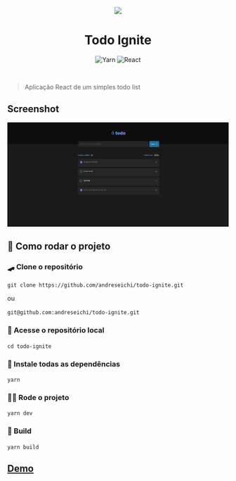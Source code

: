 <p align="center">
  <img  src="https://cdn-icons-png.flaticon.com/512/2098/2098402.png">
</p>
<h1 align="center">
  Todo Ignite
</h1>
<div align="center">

  ![Yarn](https://img.shields.io/badge/yarn-%232C8EBB.svg?style=for-the-badge&logo=yarn&logoColor=white)
  ![React](https://img.shields.io/badge/react-%2320232a.svg?style=for-the-badge&logo=react&logoColor=%2361DAFB)
</div>

</br>

> Aplicação React de um simples todo list

## Screenshot

<img src="./screenshots/screenshot.png" alt="Screenshot">

## 🚀 Como rodar o projeto

### 🛹 Clone o repositório

`git clone https://github.com/andreseichi/todo-ignite.git`

ou

`git@github.com:andreseichi/todo-ignite.git`

### 📒 Acesse o repositório local

`cd todo-ignite`

### 🧭 Instale todas as dependências

`yarn`

### 🏃‍♂️ Rode o projeto

`yarn dev`

### 🔨 Build

`yarn build`

## [Demo](https://todo-ignite-psi.vercel.app/)
